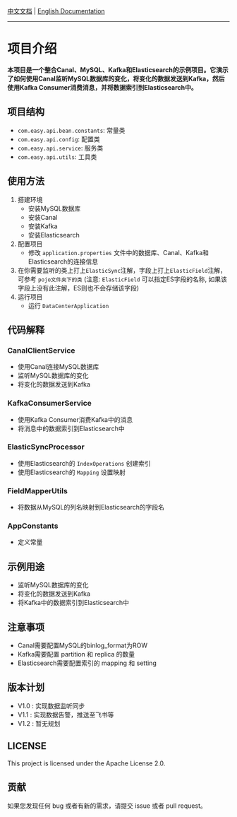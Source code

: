 
[中文文档](README.md) | [English Documentation](README_EN.md)

---

# 项目介绍

**本项目是一个整合Canal、MySQL、Kafka和Elasticsearch的示例项目。它演示了如何使用Canal监听MySQL数据库的变化，将变化的数据发送到Kafka，然后使用Kafka Consumer消费消息，并将数据索引到Elasticsearch中。**

## 项目结构

* `com.easy.api.bean.constants`: 常量类
* `com.easy.api.config`: 配置类
* `com.easy.api.service`: 服务类
* `com.easy.api.utils`: 工具类

## 使用方法

1. 搭建环境
   * 安装MySQL数据库
   * 安装Canal
   * 安装Kafka
   * 安装Elasticsearch
2. 配置项目
   * 修改 `application.properties` 文件中的数据库、Canal、Kafka和Elasticsearch的连接信息
3. 在你需要监听的类上打上`ElasticSync`注解，字段上打上`ElasticField`注解，可参考 `pojo文件夹下的类`
   (注意: `ElasticField` 可以指定ES字段的名称, 如果该字段上没有此注解，ES则也不会存储该字段)
4. 运行项目
   * 运行 `DataCenterApplication`

## 代码解释

### CanalClientService

* 使用Canal连接MySQL数据库
* 监听MySQL数据库的变化
* 将变化的数据发送到Kafka

### KafkaConsumerService

* 使用Kafka Consumer消费Kafka中的消息
* 将消息中的数据索引到Elasticsearch中

### ElasticSyncProcessor

* 使用Elasticsearch的 `IndexOperations` 创建索引
* 使用Elasticsearch的 `Mapping` 设置映射

### FieldMapperUtils

* 将数据从MySQL的列名映射到Elasticsearch的字段名

### AppConstants

* 定义常量

## 示例用途

* 监听MySQL数据库的变化
* 将变化的数据发送到Kafka
* 将Kafka中的数据索引到Elasticsearch中

## 注意事项

* Canal需要配置MySQL的binlog_format为ROW
* Kafka需要配置 partition 和 replica 的数量
* Elasticsearch需要配置索引的 mapping 和 setting

## 版本计划

* V1.0 : 实现数据监听同步
* V1.1 : 实现数据告警，推送至飞书等
* V1.2 : 暂无规划

## LICENSE

This project is licensed under the Apache License 2.0.

## 贡献

如果您发现任何 bug 或者有新的需求，请提交 issue 或者 pull request。
